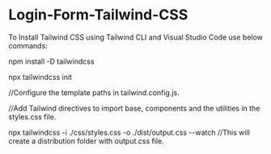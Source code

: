 # Login-Form-Tailwind-CSS
To Install Tailwind CSS using Tailwind CLI and Visual Studio Code use below commands:

npm install -D tailwindcss

npx tailwindcss init

//Configure the template paths in tailwind.config.js.

//Add Tailwind directives to import base, components and the utilities in the styles.css file.

npx tailwindcss -i ./css/styles.css -o ./dist/output.css --watch   //This will create a distribution folder with output.css file.


